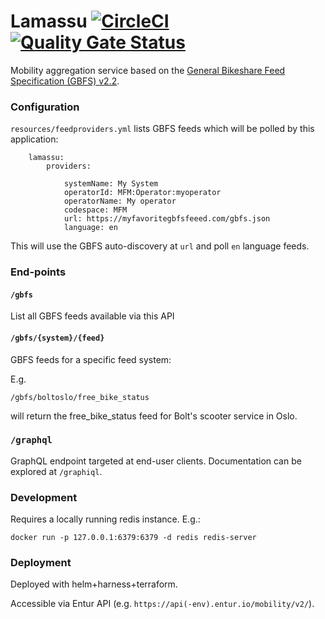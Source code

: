 # Lamassu [![CircleCI](https://circleci.com/gh/entur/lamassu.svg?style=svg)](https://circleci.com/gh/entur/lamassu) [![Quality Gate Status](https://sonarcloud.io/api/project_badges/measure?project=entur_lamassu&metric=alert_status)](https://sonarcloud.io/dashboard?id=entur_lamassu)

Mobility aggregation service based on the [General Bikeshare Feed Specification (GBFS) v2.2](https://github.com/NABSA/gbfs/blob/v2.2/gbfs.md).

### Configuration

`resources/feedproviders.yml` lists GBFS feeds which will be polled by this application:

        lamassu:
            providers:
              
                systemName: My System
                operatorId: MFM:Operator:myoperator
                operatorName: My operator
                codespace: MFM
                url: https://myfavoritegbfsfeeed.com/gbfs.json
                language: en

This will use the GBFS auto-discovery at `url` and poll `en` language feeds.

### End-points

#### `/gbfs`

List all GBFS feeds available via this API

#### `/gbfs/{system}/{feed}`

GBFS feeds for a specific feed system:

E.g.

    /gbfs/boltoslo/free_bike_status

will return the free_bike_status feed for Bolt's scooter service in Oslo.

### `/graphql`

GraphQL endpoint targeted at end-user clients. Documentation can be explored at `/graphiql`.

### Development

Requires a locally running redis instance. E.g.:

    docker run -p 127.0.0.1:6379:6379 -d redis redis-server

### Deployment

Deployed with helm+harness+terraform.

Accessible via Entur API (e.g. `https://api(-env).entur.io/mobility/v2/`).
